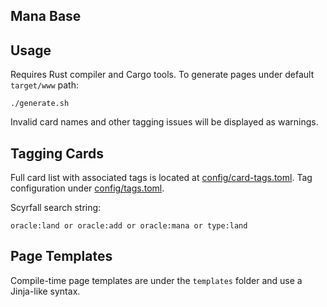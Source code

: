 Mana Base
---------

## Usage

Requires Rust compiler and Cargo tools. To generate pages under default `target/www` path:

```
./generate.sh
```

Invalid card names and other tagging issues will be displayed as warnings.

## Tagging Cards

Full card list with associated tags is located at [config/card-tags.toml](config/card-tags.toml).
Tag configuration under [config/tags.toml](config/tags.toml).

Scyrfall search string:

```
oracle:land or oracle:add or oracle:mana or type:land
```

## Page Templates

Compile-time page templates are under the `templates` folder and use a Jinja-like syntax.